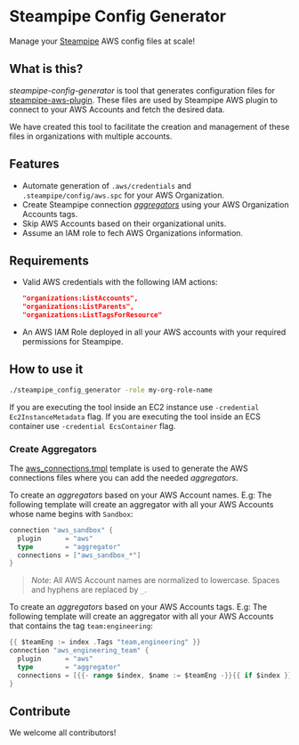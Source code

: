# Steampipe Config Generator

Manage your [Steampipe](https://steampipe.io/) AWS config files at scale!


## What is this?

*steampipe-config-generator* is tool that generates configuration files for [steampipe-aws-plugin](https://hub.steampipe.io/plugins/turbot/aws). These files are used by Steampipe AWS plugin to connect to your AWS Accounts and fetch the desired data.

We have created this tool to facilitate the creation and management of these files in organizations with multiple accounts.


## Features

- Automate generation of `.aws/credentials` and `.steampipe/config/aws.spc` for your AWS Organization.
- Create Steampipe connection *[aggregators](https://steampipe.io/docs/managing/connections#using-aggregators)* using your AWS Organization Accounts tags.
- Skip AWS Accounts based on their organizational units.
- Assume an IAM role to fech AWS Organizations information.


## Requirements

- Valid AWS credentials with the following IAM actions:
  ```json
  "organizations:ListAccounts",
  "organizations:ListParents",
  "organizations:ListTagsForResource"
  ```
- An AWS IAM Role deployed in all your AWS accounts with your required permissions for Steampipe.


## How to use it

```bash
./steampipe_config_generator -role my-org-role-name
```

If you are executing the tool inside an EC2 instance use `-credential Ec2InstanceMetadata` flag.
If you are executing the tool inside an ECS container use `-credential EcsContainer` flag.


### Create Aggregators

The [aws_connections.tmpl](/code/templates/aws_connections.tmpl) template is used to generate the AWS connections files where you can add the needed *aggregators*.

To create an *aggregators* based on your AWS Account names. E.g: The following template will create an aggregator with all your AWS Accounts whose name begins with `Sandbox`:
```go
connection "aws_sandbox" {
  plugin      = "aws"
  type        = "aggregator"
  connections = ["aws_sandbox_*"]
}
```

> *Note*: All AWS Account names are normalized to lowercase. Spaces and hyphens are replaced by `_`. 

To create an *aggregators* based on your AWS Accounts tags.
E.g: The following template will create an aggregator with all your AWS Accounts that contains the tag `team:engineering`:
```go
{{ $teamEng := index .Tags "team,engineering" }}
connection "aws_engineering_team" {
  plugin      = "aws"
  type        = "aggregator"
  connections = [{{- range $index, $name := $teamEng -}}{{ if $index }}, {{ end }}"aws_{{ $name }}"{{- end }}]
}
```


## Contribute

We welcome all contributors!
